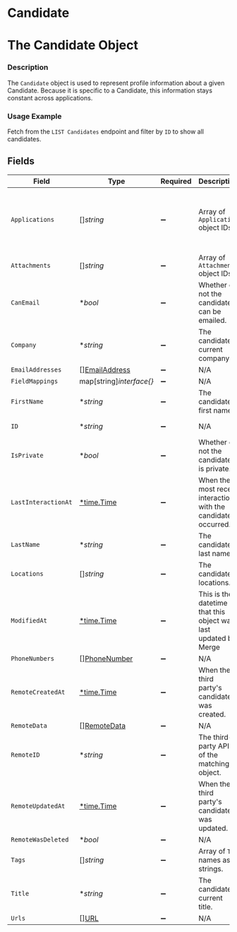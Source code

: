 # Candidate

# The Candidate Object
### Description
The `Candidate` object is used to represent profile information about a given Candidate. Because it is specific to a Candidate, this information stays constant across applications.
### Usage Example
Fetch from the `LIST Candidates` endpoint and filter by `ID` to show all candidates.


## Fields

| Field                                                                                                          | Type                                                                                                           | Required                                                                                                       | Description                                                                                                    | Example                                                                                                        |
| -------------------------------------------------------------------------------------------------------------- | -------------------------------------------------------------------------------------------------------------- | -------------------------------------------------------------------------------------------------------------- | -------------------------------------------------------------------------------------------------------------- | -------------------------------------------------------------------------------------------------------------- |
| `Applications`                                                                                                 | []*string*                                                                                                     | :heavy_minus_sign:                                                                                             | Array of `Application` object IDs.                                                                             | 29eb9867-ce2a-403f-b8ce-f2844b89f078,b4d08e5c-de00-4d64-a29f-66addac9af99,4ff877d2-fb3e-4a5b-a7a5-168ddf2ffa56 |
| `Attachments`                                                                                                  | []*string*                                                                                                     | :heavy_minus_sign:                                                                                             | Array of `Attachment` object IDs.                                                                              | bea08964-32b4-4a20-8bb4-2612ba09de1d                                                                           |
| `CanEmail`                                                                                                     | **bool*                                                                                                        | :heavy_minus_sign:                                                                                             | Whether or not the candidate can be emailed.                                                                   | true                                                                                                           |
| `Company`                                                                                                      | **string*                                                                                                      | :heavy_minus_sign:                                                                                             | The candidate's current company.                                                                               | Columbia Dining App.                                                                                           |
| `EmailAddresses`                                                                                               | [][EmailAddress](../../models/shared/emailaddress.md)                                                          | :heavy_minus_sign:                                                                                             | N/A                                                                                                            | [object Object]                                                                                                |
| `FieldMappings`                                                                                                | map[string]*interface{}*                                                                                       | :heavy_minus_sign:                                                                                             | N/A                                                                                                            | [object Object]                                                                                                |
| `FirstName`                                                                                                    | **string*                                                                                                      | :heavy_minus_sign:                                                                                             | The candidate's first name.                                                                                    | Gil                                                                                                            |
| `ID`                                                                                                           | **string*                                                                                                      | :heavy_minus_sign:                                                                                             | N/A                                                                                                            | 521b18c2-4d01-4297-b451-19858d07c133                                                                           |
| `IsPrivate`                                                                                                    | **bool*                                                                                                        | :heavy_minus_sign:                                                                                             | Whether or not the candidate is private.                                                                       | true                                                                                                           |
| `LastInteractionAt`                                                                                            | [*time.Time](https://pkg.go.dev/time#Time)                                                                     | :heavy_minus_sign:                                                                                             | When the most recent interaction with the candidate occurred.                                                  | 2021-10-17T00:00:00Z                                                                                           |
| `LastName`                                                                                                     | **string*                                                                                                      | :heavy_minus_sign:                                                                                             | The candidate's last name.                                                                                     | Feig                                                                                                           |
| `Locations`                                                                                                    | []*string*                                                                                                     | :heavy_minus_sign:                                                                                             | The candidate's locations.                                                                                     | San Francisco,New York,Miami                                                                                   |
| `ModifiedAt`                                                                                                   | [*time.Time](https://pkg.go.dev/time#Time)                                                                     | :heavy_minus_sign:                                                                                             | This is the datetime that this object was last updated by Merge                                                | 2021-10-16T00:00:00Z                                                                                           |
| `PhoneNumbers`                                                                                                 | [][PhoneNumber](../../models/shared/phonenumber.md)                                                            | :heavy_minus_sign:                                                                                             | N/A                                                                                                            | [object Object]                                                                                                |
| `RemoteCreatedAt`                                                                                              | [*time.Time](https://pkg.go.dev/time#Time)                                                                     | :heavy_minus_sign:                                                                                             | When the third party's candidate was created.                                                                  | 2021-10-15T00:00:00Z                                                                                           |
| `RemoteData`                                                                                                   | [][RemoteData](../../models/shared/remotedata.md)                                                              | :heavy_minus_sign:                                                                                             | N/A                                                                                                            | [object Object]                                                                                                |
| `RemoteID`                                                                                                     | **string*                                                                                                      | :heavy_minus_sign:                                                                                             | The third-party API ID of the matching object.                                                                 | 21198                                                                                                          |
| `RemoteUpdatedAt`                                                                                              | [*time.Time](https://pkg.go.dev/time#Time)                                                                     | :heavy_minus_sign:                                                                                             | When the third party's candidate was updated.                                                                  | 2021-10-16T00:00:00Z                                                                                           |
| `RemoteWasDeleted`                                                                                             | **bool*                                                                                                        | :heavy_minus_sign:                                                                                             | N/A                                                                                                            |                                                                                                                |
| `Tags`                                                                                                         | []*string*                                                                                                     | :heavy_minus_sign:                                                                                             | Array of `Tag` names as strings.                                                                               | High-Priority                                                                                                  |
| `Title`                                                                                                        | **string*                                                                                                      | :heavy_minus_sign:                                                                                             | The candidate's current title.                                                                                 | Software Engineer                                                                                              |
| `Urls`                                                                                                         | [][URL](../../models/shared/url.md)                                                                            | :heavy_minus_sign:                                                                                             | N/A                                                                                                            | [object Object]                                                                                                |